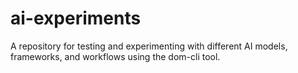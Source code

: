 # ai-experiments
A repository for testing and experimenting with different AI models, frameworks, and workflows using the dom-cli tool.

